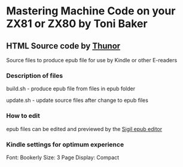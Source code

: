 # Mastering Machine Code on your ZX81 or ZX80 by Toni Baker
## HTML Source code by [Thunor](http://www.users.waitrose.com/~thunor/mmcoyzx81/index.html)
Source files to produce epub file for use by Kindle or other E-readers
### Description of files
build.sh - produce epub file from files in epub folder

update.sh - update source files after change to epub files
### How to edit
epub files can be edited and previewed by the [Sigil epub editor](https://sigil-ebook.com/sigil/)
### Kindle settings for optimum experience
Font: Bookerly
Size: 3
Page Display: Compact
